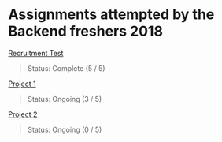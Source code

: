 # Assignments attempted by the Backend freshers 2018

[Recruitment Test](https://github.com/Polaris000/BackendJuniorProjects/tree/master/Recruitment_Test) 
> Status: Complete  (5 / 5)  


[Project 1](https://github.com/Polaris000/BackendJuniorProjects/tree/master/Project1) 
> Status: Ongoing  (3 / 5)       


[Project 2](https://github.com/Polaris000/BackendJuniorProjects/tree/master/Project2) 
> Status: Ongoing  (0 / 5)  
